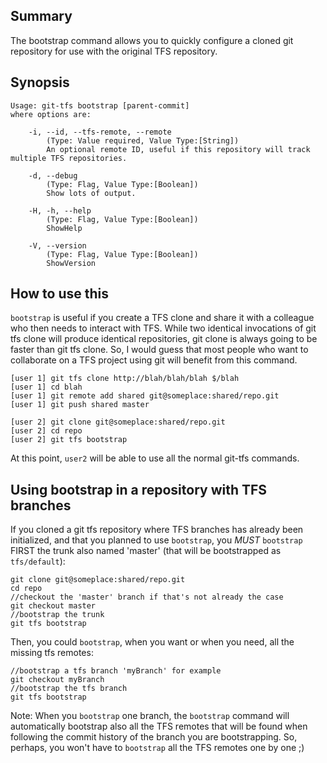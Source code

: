 ## Summary

The bootstrap command allows you to quickly configure a cloned git repository for use with the original TFS repository.

## Synopsis

    Usage: git-tfs bootstrap [parent-commit]
    where options are:
    
        -i, --id, --tfs-remote, --remote
            (Type: Value required, Value Type:[String])
            An optional remote ID, useful if this repository will track multiple TFS repositories.
    
        -d, --debug
            (Type: Flag, Value Type:[Boolean])
            Show lots of output.
    
        -H, -h, --help
            (Type: Flag, Value Type:[Boolean])
            ShowHelp
    
        -V, --version
            (Type: Flag, Value Type:[Boolean])
            ShowVersion
    

## How to use this

`bootstrap` is useful if you create a TFS clone and share it with a colleague who then needs to interact with TFS. While two identical invocations of git tfs clone will produce identical repositories, git clone is always going to be faster than git tfs clone. So, I would guess that most people who want to collaborate on a TFS project using git will benefit from this command.

    [user 1] git tfs clone http://blah/blah/blah $/blah
    [user 1] cd blah
    [user 1] git remote add shared git@someplace:shared/repo.git
    [user 1] git push shared master

    [user 2] git clone git@someplace:shared/repo.git
    [user 2] cd repo
    [user 2] git tfs bootstrap

At this point, `user2` will be able to use all the normal git-tfs commands.

## Using bootstrap in a repository with TFS branches

If you cloned a git tfs repository where TFS branches has already been initialized, and that you planned to use `bootstrap`, you _MUST_ `bootstrap` FIRST the trunk also named 'master' (that will be bootstrapped as `tfs/default`):

    git clone git@someplace:shared/repo.git
    cd repo
    //checkout the 'master' branch if that's not already the case
    git checkout master
    //bootstrap the trunk
    git tfs bootstrap

Then, you could `bootstrap`, when you want or when you need, all the missing tfs remotes:

    //bootstrap a tfs branch 'myBranch' for example
    git checkout myBranch
    //bootstrap the tfs branch
    git tfs bootstrap

Note: When you `bootstrap` one branch, the `bootstrap` command will automatically bootstrap also all the TFS remotes that will be found when following the commit history of the branch you are bootstrapping. So, perhaps, you won't have to `bootstrap` all the TFS remotes one by one ;)
